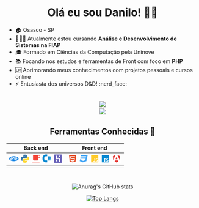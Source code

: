 

<!--<img src="https://imgur.com/KZvmGQx.jpg" height=350 width=350 align="right"> -->
<!-- <img src = "https://i.pinimg.com/originals/35/df/e2/35dfe2690df1f3da44f06be0f6e8de7e.gif" align="right" height=100 width=90>  -->
<!-- <img src="https://i.pinimg.com/originals/06/60/ef/0660efe82fa3da42ed56eef013171835.gif" align="right" height=350 width=300 border="white"> -->

<h1 align="center">Olá eu sou Danilo! 🖖🏽</h1>

<!-- - :cancer: / SÍMBOLO DO SIGNO -->
<ul>
<li> 🏠 Osasco - SP
<li> 👨🏽‍💻 Atualmente estou cursando <b>Análise e Desenvolvimento de Sistemas na FIAP</b>
<li> 🎓 Formado em Ciências da Computação pela Uninove
<li> 📚 Focando nos estudos e ferramentas de Front com foco em <b>PHP</b>
<li> 🆙 Aprimorando meus conhecimentos com projetos pessoais e cursos online
<li> ⚡ Entusiasta dos universos D&D! :nerd_face:
</ul>
<!-- <li>🤝 Procuro ampliar meu network com colegas que compartilhem conhecimentos JAVA, Python, e Frameworks Spring e/ou Django -->

<br>

<!-- MIDIAS SOCIAIS -->
<div align="center">
  
<a href="https://www.linkedin.com/in/danilo-silva-77204312b/" target="_blank">
  <img src="https://img.shields.io/badge/LinkedIn-0077B5?style=for-the-badge&logo=linkedin&logoColor=white" width = "108">
</a>
  <br>
<a href="https://www.instagram.com/danilo.ssilva2/?next=%2F" target="_blank">
  <img src="https://img.shields.io/badge/Instagram-E4405F?style=for-the-badge&logo=instagram&logoColor=white" width = "145">
</a>
</div>

<!-- TABELA -->
<div align="center">  
  
## Ferramentas Conhecidas 🎯
Back end | Front end
-------- | -------- 
<img src="https://raw.githubusercontent.com/PKief/vscode-material-icon-theme/main/icons/php.svg" alt="php" width="25" height="25" /> <img src="https://raw.githubusercontent.com/PKief/vscode-material-icon-theme/main/icons/python.svg" alt="python" width="25" height="25" /> <img src="https://raw.githubusercontent.com/PKief/vscode-material-icon-theme/main/icons/java.svg" alt="java" width="25" height="25" /> <img src="https://raw.githubusercontent.com/PKief/vscode-material-icon-theme/main/icons/csharp.svg" alt="csharp" width="25" height="25" /> <img src="https://raw.githubusercontent.com/PKief/vscode-material-icon-theme/main/icons/heroku.svg" alt="heroku" width="25" height="25" /> | <img src="https://raw.githubusercontent.com/PKief/vscode-material-icon-theme/main/icons/html.svg" alt="react" width="25" height="25" /> <img src="https://raw.githubusercontent.com/PKief/vscode-material-icon-theme/main/icons/css.svg" alt="css" width="25" height="25" /> <img src="https://raw.githubusercontent.com/PKief/vscode-material-icon-theme/main/icons/javascript.svg" alt="javascript" width="25" height="25" /> <img src="https://raw.githubusercontent.com/PKief/vscode-material-icon-theme/main/icons/typescript.svg" alt="typescript" width="25" height="25" /> <img src="https://raw.githubusercontent.com/PKief/vscode-material-icon-theme/main/icons/angular.svg" alt="angular-js" width="25" height="25" />
</div>

<br>

<!-- CARTÃO DE ESTATÍSTICAS -->
<div align="center">

![Anurag's GitHub stats](https://github-readme-stats.vercel.app/api?username=d-ssilva&show_icons=true&theme=onedark&card_width=500)

[![Top Langs](https://github-readme-stats.vercel.app/api/top-langs/?username=d-ssilva&layout=compact&theme=onedark&card_width=500)](https://github.com/d-ssilva/github-readme-stats)

</div>
